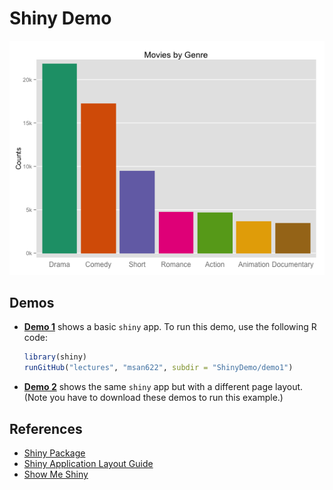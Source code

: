 Shiny Demo
==============================

![Bar Chart](barchart.png)

Demos
------------------------------

- [**Demo 1**](demo1/) shows a basic `shiny` app. To run this demo, use the following R code:

  ```R
  library(shiny)
  runGitHub("lectures", "msan622", subdir = "ShinyDemo/demo1")
  ```

- [**Demo 2**](demo2/) shows the same `shiny` app but with a different page layout. (Note you have to download these demos to run this example.)

References
------------------------------

- [Shiny Package](http://www.rstudio.com/shiny/)
- [Shiny Application Layout Guide](https://github.com/rstudio/shiny/wiki/Shiny-Application-Layout-Guide)
- [Show Me Shiny](http://www.showmeshiny.com/)


